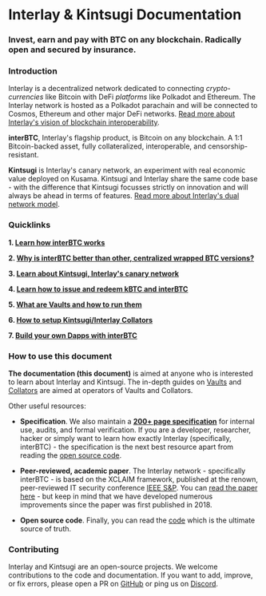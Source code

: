 # Interlay & Kintsugi Documentation

### Invest, earn and pay with BTC on any blockchain. Radically open and secured by insurance.

### Introduction

Interlay is a decentralized network dedicated to connecting *crypto-currencies* like Bitcoin with DeFi *platforms* like Polkadot and Ethereum. The Interlay network is hosted as a Polkadot parachain and will be connected to Cosmos, Ethereum and other major DeFi networks.
[Read more about Interlay's vision of blockchain interoperability](https://medium.com/interlay/the-future-of-bridging-assets-837998115f6b).

**interBTC**, Interlay's flagship product, is Bitcoin on any blockchain. A 1:1 Bitcoin-backed asset, fully collateralized, interoperable, and censorship-resistant.

**Kintsugi** is Interlay's canary network, an experiment with real economic value deployed on Kusama. Kintsugi and Interlay share the same code base - with the difference that Kintsugi focusses strictly on innovation and will always be ahead in terms of features. [Read more about Interlay's dual network model](https://medium.com/interlay/the-interlay-parachain-is-coming-to-polkadot-552a57ff8d1b).

### Quicklinks

**1.  [Learn how interBTC works](/getting-started/interbtc.md)**

**2.  [Why is interBTC better than other, centralized wrapped BTC versions?](/getting-started/interbtc?id=interbtc-vs-competitors.md)**

**3.  [Learn about Kintsugi, Interlay's canary network](/kintsugi/overview.md)**

**4.  [Learn how to issue and redeem kBTC and interBTC](/guides/bridge.md)**

**5.  [What are Vaults and how to run them](vault/overview.md)**

**6.  [How to setup Kintsugi/Interlay Collators](/collator/overview.md)**

**7.  [Build your own Dapps with interBTC](developers/integration.md)**


### How to use this document

**The documentation (this document)** is aimed at anyone who is interested to learn about Interlay and Kintsugi. The in-depth guides on [Vaults](../vault/overview) and [Collators](../collator/overview) are aimed at operators of Vaults and Collators.

Other useful resources:

 - **Specification**. We also maintain a **[200+ page specification](https://spec.interlay.io/index.html)** for internal use, audits, and formal verification. If you are a developer, researcher, hacker or simply want to learn how exactly Interlay (specifically, interBTC) - the specification is the next best resource apart from reading the [open source code](https://github.com/interlay).

- **Peer-reviewed, academic paper**. The Interlay network - specifically interBTC - is based on the XCLAIM framework, published at the renown, peer-reviewed IT security conference [IEEE S&P](https://www.ieee-security.org/TC/SP2019/program.html). You can [read the paper here](https://eprint.iacr.org/2018/643.pdf) - but keep in mind that we have developed numerous improvements since the paper was first published in 2018.

 - **Open source code**. Finally, you can read the [code](https://github.com/interlay) which is the ultimate source of truth.

### Contributing

Interlay and Kintsugi are an open-source projects. We welcome contributions to the code and documentation.
If you want to add, improve, or fix errors, please open a PR on [GitHub](https://github.com/interlay) or ping us on [Discord](https://discord.gg/invite/interlay).
